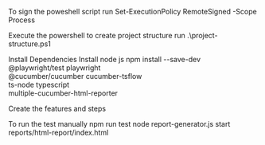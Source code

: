 To sign the poweshell script
run Set-ExecutionPolicy RemoteSigned -Scope Process

Execute the powershell to create project structure
run  .\project-structure.ps1

Install Dependencies
Install node js
npm install --save-dev \
  @playwright/test playwright \
  @cucumber/cucumber cucumber-tsflow \
  ts-node typescript \
  multiple-cucumber-html-reporter

Create the features and steps

To run the test manually
npm run test
node report-generator.js
start reports/html-report/index.html